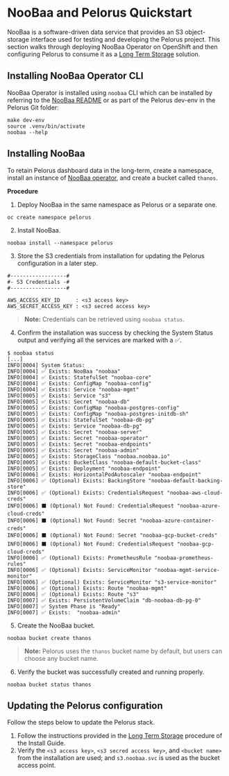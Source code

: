 # NooBaa and Pelorus Quickstart
NooBaa is a software-driven data service that provides an S3 object-storage interface used for testing and developing the Pelorus project. This section walks through deploying NooBaa Operator on OpenShift and then configuring Pelorus to consume it as a [Long Term Storage](Install.md#configure-long-term-storage-recommended) solution.

## Installing NooBaa Operator CLI
NooBaa Operator is installed using `noobaa` CLI which can be installed by referring to the [NooBaa README](https://github.com/noobaa/noobaa-operator/blob/master/README.md) or as part of the Pelorus dev-env in the Pelorus Git folder:

```
make dev-env
source .venv/bin/activate
noobaa --help
```

## Installing NooBaa
To retain Pelorus dashboard data in the long-term, create a namespace, install an instance of [NooBaa operator](https://github.com/noobaa/noobaa-operator), and create a bucket called `thanos`.

**Procedure**

1. Deploy NooBaa in the same namespace as Pelorus or a separate one.
```
oc create namespace pelorus
```
2. Install NooBaa.
```
noobaa install --namespace pelorus
```
3. Store the S3 credentials from installation for updating the Pelorus configuration in a later step.

```
#------------------#
#- S3 Credentials -#
#------------------#

AWS_ACCESS_KEY_ID     : <s3 access key>
AWS_SECRET_ACCESS_KEY : <s3 secred access key>
```


> **Note:** Credentials can be retrieved using `noobaa status`.

4. Confirm the installation was success by checking the System Status output and verifying all the services are marked with a ✅.
```
$ noobaa status
[...]
INFO[0004] System Status:
INFO[0004] ✅ Exists: NooBaa "noobaa"
INFO[0004] ✅ Exists: StatefulSet "noobaa-core"
INFO[0004] ✅ Exists: ConfigMap "noobaa-config"
INFO[0004] ✅ Exists: Service "noobaa-mgmt"
INFO[0005] ✅ Exists: Service "s3"
INFO[0005] ✅ Exists: Secret "noobaa-db"
INFO[0005] ✅ Exists: ConfigMap "noobaa-postgres-config"
INFO[0005] ✅ Exists: ConfigMap "noobaa-postgres-initdb-sh"
INFO[0005] ✅ Exists: StatefulSet "noobaa-db-pg"
INFO[0005] ✅ Exists: Service "noobaa-db-pg"
INFO[0005] ✅ Exists: Secret "noobaa-server"
INFO[0005] ✅ Exists: Secret "noobaa-operator"
INFO[0005] ✅ Exists: Secret "noobaa-endpoints"
INFO[0005] ✅ Exists: Secret "noobaa-admin"
INFO[0005] ✅ Exists: StorageClass "noobaa.noobaa.io"
INFO[0005] ✅ Exists: BucketClass "noobaa-default-bucket-class"
INFO[0005] ✅ Exists: Deployment "noobaa-endpoint"
INFO[0006] ✅ Exists: HorizontalPodAutoscaler "noobaa-endpoint"
INFO[0006] ✅ (Optional) Exists: BackingStore "noobaa-default-backing-store"
INFO[0006] ✅ (Optional) Exists: CredentialsRequest "noobaa-aws-cloud-creds"
INFO[0006] ⬛ (Optional) Not Found: CredentialsRequest "noobaa-azure-cloud-creds"
INFO[0006] ⬛ (Optional) Not Found: Secret "noobaa-azure-container-creds"
INFO[0006] ⬛ (Optional) Not Found: Secret "noobaa-gcp-bucket-creds"
INFO[0006] ⬛ (Optional) Not Found: CredentialsRequest "noobaa-gcp-cloud-creds"
INFO[0006] ✅ (Optional) Exists: PrometheusRule "noobaa-prometheus-rules"
INFO[0006] ✅ (Optional) Exists: ServiceMonitor "noobaa-mgmt-service-monitor"
INFO[0006] ✅ (Optional) Exists: ServiceMonitor "s3-service-monitor"
INFO[0006] ✅ (Optional) Exists: Route "noobaa-mgmt"
INFO[0006] ✅ (Optional) Exists: Route "s3"
INFO[0007] ✅ Exists: PersistentVolumeClaim "db-noobaa-db-pg-0"
INFO[0007] ✅ System Phase is "Ready"
INFO[0007] ✅ Exists:  "noobaa-admin"
```

5. Create the NooBaa bucket.
```
noobaa bucket create thanos
```

> **Note:** Pelorus uses the `thanos` bucket name by default, but users can choose any bucket name.

6. Verify the bucket was successfully created and running properly.
```
noobaa bucket status thanos
```

## Updating the Pelorus configuration
Follow the steps below to update the Pelorus stack.

1. Follow the instructions provided in the [Long Term Storage](Install.md#configure-long-term-storage-recommended) procedure of the Install Guide.
1. Verify the `<s3 access key>`, `<s3 secred access key>`, and `<bucket name>` from the installation are used; and `s3.noobaa.svc` is used as the bucket access point.

